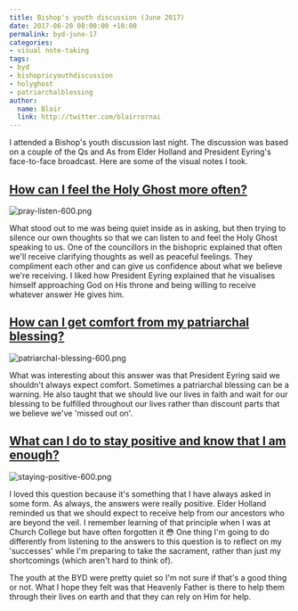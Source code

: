 ```yaml
---
title: Bishop's youth discussion (June 2017)
date: 2017-06-20 08:00:00 +10:00
permalink: byd-june-17
categories:
- visual note-taking
tags:
- byd
- bishopricyouthdiscussion
- holyghost
- patriarchalblessing
author:
  name: Blair
  link: http://twitter.com/blairrornai
---
```


I attended a Bishop's youth discussion last night. The discussion was based on a couple of the Qs and As from Elder Holland and President Eyring's face-to-face broadcast. Here are some of the visual notes I took.

## [How can I feel the Holy Ghost more often?](https://www.lds.org/broadcasts/face-to-face/eyring-holland?lang=eng#00:27:14)
![pray-listen-600.png](/uploads/pray-listen-600.png)

What stood out to me was being quiet inside as in asking, but then trying to silence our own thoughts so that we can listen to and feel the Holy Ghost speaking to us. One of the councillors in the bishopric explained that often we'll receive clarifying thoughts as well as peaceful feelings. They compliment each other and can give us confidence about what we believe we're receiving. I liked how President Eyring explained that he visualises himself approaching God on His throne and being willing to receive whatever answer He gives him.

## [How can I get comfort from my patriarchal blessing?](https://www.lds.org/broadcasts/face-to-face/eyring-holland?lang=eng#00:46:48)

![patriarchal-blessing-600.png](/uploads/patriarchal-blessing-600.png)

What was interesting about this answer was that President Eyring said we shouldn't always expect comfort. Sometimes a patriarchal blessing can be a warning. He also taught that we should live our lives in faith and wait for our blessing to be fulfilled throughout our lives rather than discount parts that we believe we've 'missed out on'.

## [What can I do to stay positive and know that I am enough?](https://www.lds.org/broadcasts/face-to-face/eyring-holland?lang=eng#01:12:45)
![staying-positive-600.png](/uploads/staying-positive-600.png)

I loved this question because it's something that I have always asked in some form. As always, the answers were really positive. Elder Holland reminded us that we should expect to receive help from our ancestors who are beyond the veil. I remember learning of that principle when I was at Church College but have often forgotten it 😳 One thing I'm going to do differently from listening to the answers to this question is to reflect on my 'successes' while I'm preparing to take the sacrament, rather than just my shortcomings (which aren't hard to think of).

The youth at the BYD were pretty quiet so I'm not sure if that's a good thing or not. What I hope they felt was that Heavenly Father is there to help them through their lives on earth and that they can rely on Him for help.
